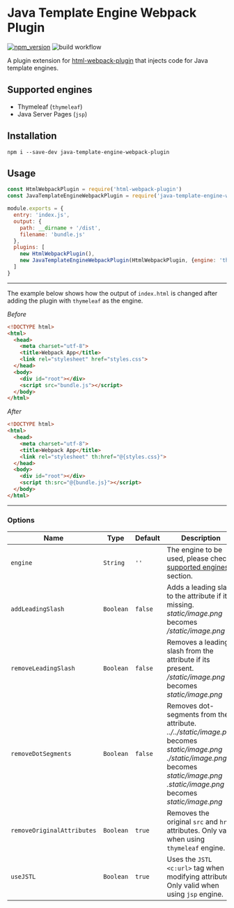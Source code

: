 # Java Template Engine Webpack Plugin
[![npm_version](https://img.shields.io/npm/v/java-template-engine-webpack-plugin?color=blue)](https://www.npmjs.com/package/java-template-engine-webpack-plugin)
![build workflow](https://github.com/kushtrimh/java-template-engine-webpack-plugin/actions/workflows/node.js.yml/badge.svg)

A plugin extension for [html-webpack-plugin](https://github.com/jantimon/html-webpack-plugin) that injects code for Java template engines.

## Supported engines

- Thymeleaf (`thymeleaf`)
- Java Server Pages (`jsp`)

## Installation

`npm i --save-dev java-template-engine-webpack-plugin`

## Usage

```js
const HtmlWebpackPlugin = require('html-webpack-plugin')
const JavaTemplateEngineWebpackPlugin = require('java-template-engine-webpack-plugin');

module.exports = {
  entry: 'index.js',
  output: {
    path: __dirname + '/dist',
    filename: 'bundle.js'
  },
  plugins: [
    new HtmlWebpackPlugin(),
    new JavaTemplateEngineWebpackPlugin(HtmlWebpackPlugin, {engine: 'thymeleaf'})
  ]
}
```

---

The example below shows how the output of `index.html` is changed after adding the plugin with `thymeleaf` as the engine.

*Before*
```html
<!DOCTYPE html>
<html>
  <head>
    <meta charset="utf-8">
    <title>Webpack App</title>
    <link rel="stylesheet" href="styles.css">
  </head>
  <body>
    <div id="root"></div>
    <script src="bundle.js"></script>
  </body>
</html>
```

*After*
```html
<!DOCTYPE html>
<html>
  <head>
    <meta charset="utf-8">
    <title>Webpack App</title>
    <link rel="stylesheet" th:href="@{styles.css}">
  </head>
  <body>
    <div id="root"></div>
    <script th:src="@{bundle.js}"></script>
  </body>
</html>
```

---

### Options
|Name|Type|Default|Description|
|--------|---------|--------|---------|
|`engine`|`String`|`''`|The engine to be used, please check [supported engines](#supported-engines) section.|
|`addLeadingSlash`|`Boolean`|`false`|Adds a leading slash to the attribute if its missing. <br /> _static/image.png_ becomes _/static/image.png_|
|`removeLeadingSlash`|`Boolean`|`false`|Removes a leading slash from the attribute if its present. <br /> _/static/image.png_ becomes _static/image.png_|
|`removeDotSegments`|`Boolean`|`false`|Removes dot-segments from the attribute. <br /> _../../static/image.png_ becomes _static/image.png_ <br /> _./static/image.png_ becomes _static/image.png_ <br /> _.static/image.png_ becomes _static/image.png_|
|`removeOriginalAttributes`|`Boolean`|`true`|Removes the original `src` and `href` attributes. Only valid when using `thymeleaf` engine.|
|`useJSTL`|`Boolean`|`true`|Uses the `JSTL` `<c:url>` tag when modifying attributes. Only valid when using `jsp` engine.|